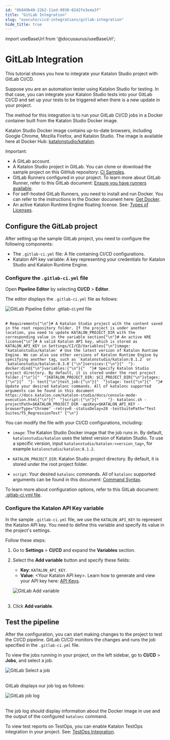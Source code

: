 ```yaml
---
id: "8b849b40-22b2-11ed-9930-0242fe3e4a3f"
title: "GitLab Integration"
slug: "execute/cicd-integrations/gitlab-integration"
hide_title: true
---
```

import useBaseUrl from '@docusaurus/useBaseUrl';


# <a id="id" class="anchor_top_offset"/><a id="ariaid-title1" class="anchor_top_offset"/>GitLab Integration

<p xmlns="http://www.w3.org/1999/xhtml" className="p">This tutorial shows you how to integrate your Katalon Studio project with GitLab CI/CD.</p> 
<p xmlns="http://www.w3.org/1999/xhtml" className="p">Suppose you are an automation tester using Katalon Studio for testing. In that case, you can integrate your Katalon Studio tests into your GitLab CI/CD and set up your tests to be triggered when there is a new update in your project.</p> 
<p xmlns="http://www.w3.org/1999/xhtml" className="p">The method for this integration is to run your GitLab CI/CD jobs in a Docker container built from the Katalon Studio Docker image.</p> 
<p xmlns="http://www.w3.org/1999/xhtml" className="p">Katalon Studio Docker image contains up-to-date browsers, including Google Chrome, Mozilla Firefox, and Katalon Studio. The image is available here at Docker Hub: <a className="xref j-external-link" href="https://hub.docker.com/r/katalonstudio/katalon/" target="_blank">katalonstudio/katalon</a>.</p> 
<div xmlns="http://www.w3.org/1999/xhtml" className="note important note_important"><span className="note__title">Important:</span> 
  <ul className="ul"><li className="li">A GitLab account.</li><li className="li">A Katalon Studio project in GitLab. You can clone or download the sample project on this GitHub repository: <a className="xref j-external-link" href="https://github.com/katalon-studio-samples/ci-samples" target="_blank">CI Samples</a>.</li><li className="li">GitLab Runners configured in your project. To learn more about GitLab Runner, refer to this GitLab document: <a className="xref j-external-link" href="https://docs.gitlab.com/ee/ci/quick_start/#ensure-you-have-runners-available" target="_blank">Ensure you have runners available</a>.</li><li className="li">For self-hosted GitLab Runners, you need to install and run Docker. You can refer to the instructions in the Docker document here: <a className="xref j-external-link" href="https://docs.docker.com/get-docker/" target="_blank">Get Docker</a>.</li><li className="li">An active Katalon Runtime Engine floating license. See: <a className="xref" href="/docs/administer/katalon-studio-enterprise-and-katalon-runtime-engine-license/license-overview">Types of Licenses</a>.</li></ul>
</div>
    

## <a id="id_1" class="anchor_top_offset"/>Configure the GitLab project

    
      
<p xmlns="http://www.w3.org/1999/xhtml" className="p">After setting up the sample GitLab project, you need to   configure the following components:</p> 
      
<ul xmlns="http://www.w3.org/1999/xhtml" className="ul">   <li className="li">The <code className="ph codeph">.gitlab-ci.yml</code> file: A file containing CI/CD     configurations.</li>   <li className="li">Katalon API key variable: A key representing your credentials     for Katalon Studio and Katalon Runtime Engine.</li> </ul> 
    
          

### <a id="id_2" class="anchor_top_offset"/>Configure the <code xmlns="http://www.w3.org/1999/xhtml" className="ph codeph">.gitlab-ci.yml</code>  file

<p xmlns="http://www.w3.org/1999/xhtml" className="p">Open <strong className="ph b">Pipeline Editor</strong> by selecting <strong className="ph b">CI/CD</strong> &gt; <strong className="ph b">Editor</strong>.</p> 
<p xmlns="http://www.w3.org/1999/xhtml" className="p">The editor displays the <code className="ph codeph">.gitlab-ci.yml</code> file as follows:</p> 
<p xmlns="http://www.w3.org/1999/xhtml" className="p"> <img className="image" src={useBaseUrl("https://github.com/katalon-studio/docs-images/raw/master/katalon-studio/tutorials/continuous_integration_gitlab/GitLab-Pipeline-Editor.png")} alt="GitLab Pipeline Editor .gitlab-ci.yml file" /><br /><br /> </p> 
<pre xmlns="http://www.w3.org/1999/xhtml" className="pre codeblock"><code># Requirements{"\n"}# A Katalon Studio project with the content saved in the root repository folder. If the project is under another location, you need to update KATALON_PROJECT_DIR with the corresponding value in the variable section{"\n"}# An active KRE license{"\n"}# A valid Katalon API key, which is stored as KATALON_API_KEY in Settings/CI/CD/Variables{"\n"}image: 'katalonstudio/katalon' # Use the latest version of Katalon Runtime Engine. We can also use other versions of Katalon Runtime Engine by specifying another tag, such as `katalonstudio/katalon:8.1.2` or `katalonstudio/katalon:8.3.0`{"\n"}services:{"\n"}{"  "}- docker:dind{"\n"}variables:{"\n"}{"  "}# Specify Katalon Studio project directory. By default, it is stored under the root project folder.{"\n"}{"  "}KATALON_PROJECT_DIR: $CI_PROJECT_DIR{"\n"}stages:{"\n"}{"  "}- test{"\n"}test_job:{"\n"}{"  "}stage: test{"\n"}{"  "}# Update your desired katalonc commands. All of katalonc supported arguments can be found in this document https://docs.katalon.com/katalon-studio/docs/console-mode-execution.html{"\n"}{"  "}script:{"\n"}{"    "}- katalonc.sh -projectPath=$KATALON_PROJECT_DIR -apiKey=$KATALON_API_KEY -browserType="Chrome" -retry=0 -statusDelay=20 -testSuitePath="Test Suites/TS_RegressionTest" {"\n"}</code></pre> 
<p xmlns="http://www.w3.org/1999/xhtml" className="p">You can modify the file with your CI/CD configurations, including:</p> 
<ul xmlns="http://www.w3.org/1999/xhtml" className="ul"><li className="li">     <p className="p"> <code className="ph codeph">image</code>: The Katalon Studio Docker image that the job runs in. By default, <code className="ph codeph">katalonstudio/katalon</code> uses the latest version of Katalon Studio. To use a specific version, input <code className="ph codeph">katalonstudio/katalon:&lt;version_tag&gt;</code>, for example <code className="ph codeph">katalonstudio/katalon:8.1.2</code>.</p>   </li><li className="li">     <p className="p"> <code className="ph codeph">KATALON_PROJECT_DIR</code>: Katalon Studio project directory. By default, it is stored under the root project folder.</p>   </li><li className="li">     <p className="p"> <code className="ph codeph">script</code>: Your desired <code className="ph codeph">katalonc</code> commands. All of <code className="ph codeph">katalonc</code> supported arguments can be found in this document: <a className="xref" href="/docs/execute/katalon-runtime-engine/command-line-syntax-in-katalon-runtime-engine">Command Syntax</a>.</p>   </li></ul> 
<p xmlns="http://www.w3.org/1999/xhtml" className="p">To learn more about configuration options, refer to this GitLab document: <a className="xref j-external-link" href="https://docs.gitlab.com/ee/ci/yaml/gitlab_ci_yaml.html" target="_blank">.gitlab-ci.yml file</a>.</p> 

### <a id="id_3" class="anchor_top_offset"/>Configure the Katalon API Key variable

<p xmlns="http://www.w3.org/1999/xhtml" className="p">In the sample <code className="ph codeph">.gitlab-ci.yml</code> file, we use the <code className="ph codeph">KATALON_API_KEY</code> to represent the Katalon API key. You need to define this variable and specify its value in the project's settings.</p> 
<p xmlns="http://www.w3.org/1999/xhtml" className="p">Follow these steps:</p> 
<ol xmlns="http://www.w3.org/1999/xhtml" className="ol"><li className="li">     <p className="p">Go to <strong className="ph b">Settings</strong> &gt; <strong className="ph b">CI/CD</strong> and expand the <strong className="ph b">Variables</strong> section.</p>   </li><li className="li">     <p className="p">Select the <strong className="ph b">Add variable</strong> button and specify these fields:</p>     <ul className="ul"><li className="li"> <strong className="ph b">Key</strong>: <code className="ph codeph">KATALON_API_KEY</code>.</li><li className="li"> <strong className="ph b">Value</strong>: &lt;Your Katalon API key&gt;. Learn how to generate and view your API key here: <a className="xref" href="/docs/administer/settings/katalon-api-key-in-katalon-testops">API Keys</a>.</li></ul>     <p className="p"> <img className="image" src={useBaseUrl("https://github.com/katalon-studio/docs-images/raw/master/katalon-studio/tutorials/continuous_integration_gitlab/GitLab-Add-variable.png")} alt="GitLab Add variable" /><br /><br />     </p>   </li><li className="li">     <p className="p">Click <strong className="ph b">Add variable</strong>.</p>   </li></ol> 

## <a id="concept-7018" class="anchor_top_offset"/>Test the pipeline

<p xmlns="http://www.w3.org/1999/xhtml" className="p">After the configuration, you can start making changes to the project to test the CI/CD pipeline. GitLab CI/CD monitors the changes and runs the job specified in the <code className="ph codeph">.gitlab-ci.yml</code> file.</p> 
<p xmlns="http://www.w3.org/1999/xhtml" className="p">To view the jobs running in your project, on the left sidebar, go to <strong className="ph b">CI/CD</strong> &gt; <strong className="ph b">Jobs</strong>, and select a job.</p> 
<p xmlns="http://www.w3.org/1999/xhtml" className="p"><img className="image" src={useBaseUrl("https://github.com/katalon-studio/docs-images/raw/master/katalon-studio/tutorials/continuous_integration_gitlab/GitLab-Select-a-job.png")} alt="GitLab Select a job" /><br /><br /></p> 
<p xmlns="http://www.w3.org/1999/xhtml" className="p">GitLab displays our job log as follows:</p> 
<p xmlns="http://www.w3.org/1999/xhtml" className="p"><img className="image" src={useBaseUrl("https://github.com/katalon-studio/docs-images/raw/master/katalon-studio/tutorials/continuous_integration_gitlab/Gitlab-CI-log.png")} alt="GitLab job log" /><br /><br /></p> 
<p xmlns="http://www.w3.org/1999/xhtml" className="p">The job log should display information about the Docker image in use and the output of the configured <code className="ph codeph">katalonc</code> command.</p> 
<p xmlns="http://www.w3.org/1999/xhtml" className="p">To view test reports on TestOps, you can enable Katalon TestOps integration in your project. See: <a className="xref" href="/docs/get-started/set-up-your-workspace/integrate-katalon-testops-and-katalon-testcloud-with-katalon-studio">TestOps Integration</a>.</p> 
